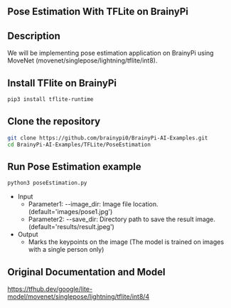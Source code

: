 ## Pose Estimation With TFLite on BrainyPi 
## Description
We will be implementing pose estimation application on BrainyPi using MoveNet (movenet/singlepose/lightning/tflite/int8).

## Install TFlite on BrainyPi
```sh
pip3 install tflite-runtime
```

## Clone the repository
  ```sh
  git clone https://github.com/brainypi0/BrainyPi-AI-Examples.git
  cd BrainyPi-AI-Examples/TFLite/PoseEstimation
  ```

## Run Pose Estimation example
```sh
python3 poseEstimation.py 
```

- Input
  - Parameter1: --image_dir: Image file location. (default='images/pose1.jpg')
  - Parameter2: --save_dir: Directory path to save the result image. (default='results/result.jpeg')
- Output
  - Marks the keypoints on the image (The model is trained on images with a single person only)
  
## Original Documentation and Model
https://tfhub.dev/google/lite-model/movenet/singlepose/lightning/tflite/int8/4

